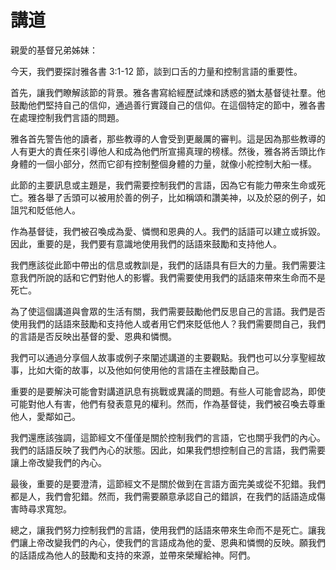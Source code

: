 # 講道

親愛的基督兄弟姊妹：

今天，我們要探討雅各書 3:1-12 節，談到口舌的力量和控制言語的重要性。

首先，讓我們瞭解該節的背景。雅各書寫給經歷試煉和誘惑的猶太基督徒社羣。他鼓勵他們堅持自己的信仰，通過善行實踐自己的信仰。在這個特定的節中，雅各書在處理控制我們言語的問題。

雅各首先警告他的讀者，那些教導的人會受到更嚴厲的審判。這是因為那些教導的人有更大的責任來引導他人和成為他們所宣揚真理的榜樣。然後，雅各將舌頭比作身體的一個小部分，然而它卻有控制整個身體的力量，就像小舵控制大船一樣。

此節的主要訊息或主題是，我們需要控制我們的言語，因為它有能力帶來生命或死亡。雅各舉了舌頭可以被用於善的例子，比如稱頌和讚美神，以及於惡的例子，如詛咒和貶低他人。

作為基督徒，我們被召喚成為愛、憐憫和恩典的人。我們的話語可以建立或拆毀。因此，重要的是，我們要有意識地使用我們的話語來鼓勵和支持他人。

我們應該從此節中帶出的信息或教訓是，我們的話語具有巨大的力量。我們需要注意我們所說的話和它們對他人的影響。我們需要使用我們的話語來帶來生命而不是死亡。

為了使這個講道與會眾的生活有關，我們需要鼓勵他們反思自己的言語。我們是否使用我們的話語來鼓勵和支持他人或者用它們來貶低他人？我們需要問自己，我們的言語是否反映出基督的愛、恩典和憐憫。

我們可以通過分享個人故事或例子來闡述講道的主要觀點。我們也可以分享聖經故事，比如大衛的故事，以及他如何使用他的言語在主裡鼓勵自己。

重要的是要解決可能會對講道訊息有挑戰或異議的問題。有些人可能會認為，即使可能對他人有害，他們有發表意見的權利。然而，作為基督徒，我們被召喚去尊重他人，愛鄰如己。

我們還應該強調，這節經文不僅僅是關於控制我們的言語，它也關乎我們的內心。我們的話語反映了我們內心的狀態。因此，如果我們想控制自己的言語，我們需要讓上帝改變我們的內心。

最後，重要的是要澄清，這節經文不是關於做到在言語方面完美或從不犯錯。我們都是人，我們會犯錯。然而，我們需要願意承認自己的錯誤，在我們的話語造成傷害時尋求寬恕。

總之，讓我們努力控制我們的言語，使用我們的話語來帶來生命而不是死亡。讓我們讓上帝改變我們的內心，使我們的言語成為他的愛、恩典和憐憫的反映。願我們的話語成為他人的鼓勵和支持的來源，並帶來榮耀給神。阿們。